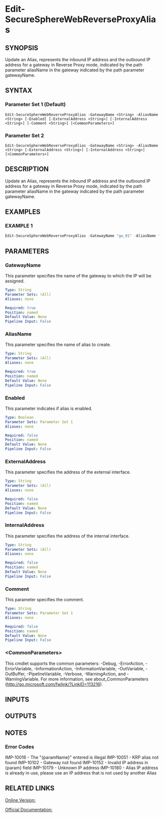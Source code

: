 ﻿# Edit-SecureSphereWebReverseProxyAlias

## SYNOPSIS
Update an Alias, represents the inbound IP address and the outbound IP address for a gateway in Reverse Proxy mode, indicated by the path parameter aliasName in the gateway indicated by the path parameter gatewayName.

## SYNTAX

### Parameter Set 1 (Default)
```
Edit-SecureSphereWebReverseProxyAlias -GatewayName <String> -AliasName <String> [-Enabled] [-ExternalAddress <String>] [-InternalAddress <String>] [-Comment <String>] [<CommonParameters>]
```

### Parameter Set 2
```
Edit-SecureSphereWebReverseProxyAlias -GatewayName <String> -AliasName <String> [-ExternalAddress <String>] [-InternalAddress <String>] [<CommonParameters>]
```

## DESCRIPTION
Update an Alias, represents the inbound IP address and the outbound IP address for a gateway in Reverse Proxy mode, indicated by the path parameter aliasName in the gateway indicated by the path parameter gatewayName.

## EXAMPLES

### EXAMPLE 1

```powershell
Edit-SecureSphereWebReverseProxyAlias -GatewayName "gw_01" -AliasName "some_alias" -ExternalAddress "10.0.1.3" -InternalAddress "10.0.1.2"
```

## PARAMETERS

### GatewayName
This parameter specifies the name of the gateway to which the IP will be assigned.

```yaml
Type: String
Parameter Sets: (All)
Aliases: none

Required: true
Position: named
Default Value: None
Pipeline Input: False
```

### AliasName
This parameter specifies the name of alias to create.

```yaml
Type: String
Parameter Sets: (All)
Aliases: none

Required: true
Position: named
Default Value: None
Pipeline Input: False
```

### Enabled
This parameter indicates if alias is enabled.

```yaml
Type: Boolean
Parameter Sets: Parameter Set 1
Aliases: none

Required: false
Position: named
Default Value: None
Pipeline Input: False
```

### ExternalAddress
This parameter specifies the address of the external interface.

```yaml
Type: String
Parameter Sets: (All)
Aliases: none

Required: false
Position: named
Default Value: None
Pipeline Input: False
```

### InternalAddress
This parameter specifies the address of the internal interface.

```yaml
Type: String
Parameter Sets: (All)
Aliases: none

Required: false
Position: named
Default Value: None
Pipeline Input: False
```

### Comment
This parameter specifies the comment.

```yaml
Type: String
Parameter Sets: Parameter Set 1
Aliases: none

Required: false
Position: named
Default Value: None
Pipeline Input: False
```

### \<CommonParameters\>
This cmdlet supports the common parameters: -Debug, -ErrorAction, -ErrorVariable, -InformationAction, -InformationVariable, -OutVariable, -OutBuffer, -PipelineVariable, -Verbose, -WarningAction, and -WarningVariable. For more information, see about_CommonParameters (http://go.microsoft.com/fwlink/?LinkID=113216).

## INPUTS

## OUTPUTS

## NOTES

### Error Codes
IMP-10016 - The "{paramName}" entered is illegal
IMP-10051 - KRP alias not found
IMP-10102 - Gateway not found
IMP-10152 - Invalid IP address in {param} field
IMP-10179 - Unknown IP address
IMP-10180 - Alias IP address is already in use, please use an IP address that is not used by another Alias

## RELATED LINKS

[Online Version:](https://github.com/akshinmustafayev/Documentation/MD)

[Official Documentation:](https://docs.imperva.com/bundle/v13.6-api-reference-guide/page/66824.htm)



